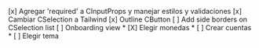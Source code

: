 [x] Agregar 'required' a CInputProps y manejar estilos y validaciones
[x] Cambiar CSelection a Tailwind
[x] Outline CButton
[ ] Add side borders on CSelection list
[ ] Onboarding view
    * [X] Elegir monedas
    * [ ] Crear cuentas
    * [ ] Elegir tema